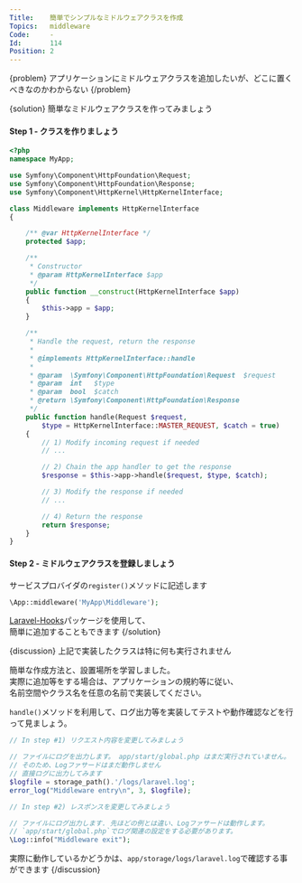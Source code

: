 ```yaml
---
Title:    簡単でシンプルなミドルウェアクラスを作成
Topics:   middleware
Code:     -
Id:       114
Position: 2
---
```


{problem}
アプリケーションにミドルウェアクラスを追加したいが、どこに置くべきなのかわからない
{/problem}

{solution}
簡単なミドルウェアクラスを作ってみましょう

#### Step 1 - クラスを作りましょう

```php
<?php
namespace MyApp;

use Symfony\Component\HttpFoundation\Request;
use Symfony\Component\HttpFoundation\Response;
use Symfony\Component\HttpKernel\HttpKernelInterface;

class Middleware implements HttpKernelInterface
{

    /** @var HttpKernelInterface */
    protected $app;

    /**
     * Constructor
     * @param HttpKernelInterface $app
     */
    public function __construct(HttpKernelInterface $app)
    {
        $this->app = $app;
    }

    /**
     * Handle the request, return the response
     *
     * @implements HttpKernelInterface::handle
     *
     * @param  \Symfony\Component\HttpFoundation\Request  $request
     * @param  int   $type
     * @param  bool  $catch
     * @return \Symfony\Component\HttpFoundation\Response
     */
    public function handle(Request $request,
        $type = HttpKernelInterface::MASTER_REQUEST, $catch = true)
    {
        // 1) Modify incoming request if needed
        // ...

        // 2) Chain the app handler to get the response
        $response = $this->app->handle($request, $type, $catch);

        // 3) Modify the response if needed
        // ...

        // 4) Return the response
        return $response;
    }
}
```

#### Step 2 - ミドルウェアクラスを登録しましょう

サービスプロバイダの`register()`メソッドに記述します

```php
\App::middleware('MyApp\Middleware');
```

[Laravel-Hooks](https://github.com/ChuckHeintzelman/Laravel-Hooks)パッケージを使用して、  
簡単に追加することもできます
{/solution}

{discussion}
上記で実装したクラスは特に何も実行されません

簡単な作成方法と、設置場所を学習しました。  
実際に追加等をする場合は、アプリケーションの規約等に従い、  
名前空間やクラス名を任意の名前で実装してください。

`handle()`メソッドを利用して、ログ出力等を実装してテストや動作確認などを行って見ましょう。  
```php
// In step #1) リクエスト内容を変更してみましょう

// ファイルにログを出力します。 app/start/global.php はまだ実行されていません。
// そのため、Logファサードはまだ動作しません
// 直接ログに出力してみます
$logfile = storage_path().'/logs/laravel.log';
error_log("Middleware entry\n", 3, $logfile);

// In step #2) レスポンスを変更してみましょう

// ファイルにログ出力します. 先ほどの例とは違い、Logファサードは動作します。
// `app/start/global.php`でログ関連の設定をする必要があります。
\Log::info("Middleware exit");
```
実際に動作しているかどうかは、`app/storage/logs/laravel.log`で確認する事ができます
{/discussion}

